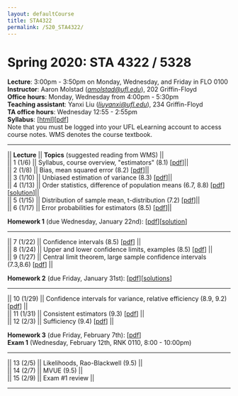 ```yaml
---
layout: defaultCourse
title: STA4322
permalink: /S20_STA4322/
---
```

# Spring 2020: STA 4322 / 5328  
**Lecture**: 3:00pm - 3:50pm on Monday, Wednesday, and Friday in FLO 0100  
**Instructor**: Aaron Molstad (*amolstad@ufl.edu*), 202 Griffin-Floyd  
**Office hours**: Monday, Wednesday from 4:00pm - 5:30pm   
**Teaching assistant**: Yanxi Liu (*liuyanxi@ufl.edu*), 234 Griffin-Floyd  
**TA office hours**: Wednesday 12:55 - 2:55pm  
**Syllabus**: [[html](/docs/STA4322_S20_Syllabus.html)][[pdf](/docs/STA4322_S20_Syllabus.pdf)]  
Note that you must be logged into your UFL eLearning account to access course notes.  WMS denotes the course textbook. 

---------------  


||  **Lecture** ||  **Topics** (suggested reading from WMS) ||  
|| 1 (1/6)  || Syllabus, course overview, "estimators" (8.1) [[pdf](https://ufl.instructure.com/courses/394927/files/47578357/download?wrap=1)]||  
|| 2 (1/8)  || Bias, mean squared error (8.2) [[pdf](https://ufl.instructure.com/courses/394927/files/47631661/download?wrap=1)]||  
|| 3 (1/10) || Unbiased estimation of variance (8.3) [[pdf](https://ufl.instructure.com/courses/394927/files/47662256/download?wrap=1)]||  
|| 4 (1/13) || Order statistics, difference of population means (6.7, 8.8) [[pdf](https://ufl.instructure.com/courses/394927/files/47717905/download?wrap=1)][[solution](https://ufl.instructure.com/files/47717978/download?download_frd=1)]||  
|| 5 (1/15) || Distribution of sample mean, t-distribution (7.2) [[pdf](https://ufl.instructure.com/courses/394927/files/47717949/download?wrap=1)]||  
|| 6 (1/17) || Error probabilities for estimators (8.5) [[pdf](https://ufl.instructure.com/courses/394927/files/47759516/download?wrap=1)]||  

**Homework 1** (due Wednesday, January 22nd): [[pdf](/docs/STA4322_S20_Homework1.pdf)][[solution](https://ufl.instructure.com/files/47882930/download?download_frd=1)]

---------------  

|| 7 (1/22)  || Confidence intervals (8.5) [[pdf](https://ufl.instructure.com/courses/394927/files/47826098/download?wrap=1)] ||  
|| 8 (1/24)  || Upper and lower confidence limits, examples (8.5) [[pdf](https://ufl.instructure.com/courses/394927/files/47867207/download?wrap=1)] ||  
|| 9 (1/27) || Central limit theorem, large sample confidence intervals (7.3,8.6) [[pdf](https://ufl.instructure.com/courses/394927/files/47909680/download?wrap=1)] ||  

**Homework 2** (due Friday, January 31st): [[pdf](/docs/STA4322_S20_Homework2.pdf)][[solutions](https://ufl.instructure.com/courses/394927/files/47997630/download?wrap=1)]

---------------  

|| 10 (1/29)  || Confidence intervals for variance, relative efficiency (8.9, 9.2) [[pdf](https://ufl.instructure.com/courses/394927/files/47952376/download?wrap=1)]  ||  
|| 11 (1/31)  || Consistent estimators (9.3) [[pdf](https://ufl.instructure.com/courses/394927/files/47988735/download?wrap=1)] ||  
|| 12 (2/3) || Sufficiency (9.4) [[pdf](https://ufl.instructure.com/courses/394927/files/48037212/download?wrap=1)] ||  

**Homework 3** (due Friday, February 7th): [[pdf](/docs/STA4322_S20_Homework3.pdf)]  
**Exam 1** (Wednesday, February 12th, RNK 0110, 8:00 - 10:00pm)

---------------  

|| 13 (2/5)  ||  Likelihoods, Rao-Blackwell (9.5) ||  
|| 14 (2/7)  || MVUE (9.5) ||  
|| 15 (2/9) || Exam \#1 review ||  

---------------  
